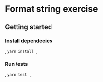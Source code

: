 # Format string exercise

## Getting started

### Install dependecies 
̣̣```
yarn install
̣̣̣```

### Run tests
̣̣```
yarn test
̣̣̣```
